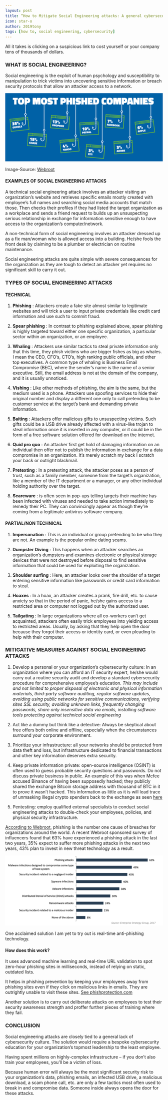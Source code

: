 ```yaml
---
layout: post
title: “How to Mitigate Social Engineering attacks: A general cybersecurity culture”
icon: star-o
author: 2019tony
tags: [how to, social engineering, cybersecurity]
---
```


All it takes is clicking on a suspicious link to cost yourself or your company tens of thousands of dollars.

### WHAT IS SOCIAL ENGINEERING?

Social engineering is the exploit of human psychology and susceptibility to manipulation to trick victims into uncovering sensitive information or breach security protocols that allow an attacker access to a network.<br/>

<img src="/img/news/most_phished_sites.png">

Image-Source: [Webroot](https://www-cdn.webroot.com/4215/0956/5734/QTT_0917_Phishing_is_the_New_Black_Infographic_F.pdf)

#### EXAMPLES OF SOCIAL ENGINEERING ATTACKS

A technical social engineering attack involves an attacker visiting an organization’s website and retrieves specific emails mostly created with employee’s full names and searching social media accounts that match those. Then checks their profiles if they had listed the target organization as a workplace and sends a friend request to builds up an unsuspecting serious relationship in exchange for information sensitive enough to have access to the organization’s computer/network. 

A non-technical form of social engineering involves an attacker dressed up as a fix man/woman who is allowed access into a building. He/she fools the front desk by claiming to be a plumber or electrician on routine maintenance.

Social engineering attacks are quite simple with severe consequences for the organization as they are tough to detect an attacker yet requires no significant skill to carry it out.

### TYPES OF SOCIAL ENGINEERING ATTACKS

#### TECHNICAL

1. **Phishing** : Attackers create a fake site almost similar to legitimate websites and will trick a user to input private credentials like credit card information and use such to commit fraud.

2. **Spear phishing** : In contrast to phishing explained above, spear phishing is highly targeted toward either one specific organization, a particular sector within an organization, or an employee.

3. **Whaling** : Attackers use similar tactics to steal private information only that this time, they phish victims who are bigger fishes as big as whales. I mean the CEO, CFO’s, CTO’s, high ranking public officials, and other top executives. A common type of whaling is Business Email Compromise (BEC), where the sender’s name is the name of a senior executive. Still, the email address is not at the domain of the company, and it is usually unnoticed.

4. **Vishing** : Like other methods of phishing, the aim is the same, but the medium used is a phone. Attackers use spoofing services to hide their original number and display a different one only to call pretending to be customer service at the target’s bank and demanding private information.

5. **Baiting** : Attackers offer malicious gifts to unsuspecting victims. Such gifts could be a USB drive already affected with a virus-like trojan to steal information once it is inserted in any computer, or it could be in the form of a free software solution offered for download on the internet.

6. **Quid pro quo** : An attacker first get hold of damaging information on an individual then offer not to publish the information in exchange for a data compromise in an organization. It’s merely scratch my back I scratch your back or outright blackmail.

7. **Pretexting** : In a pretexting attack, the attacker poses as a person of trust, such as a family member, someone from the target’s organization, like a member of the IT department or a manager, or any other individual holding authority over the target.

8. **Scareware** : is often seen in pop-ups telling targets their machine has been infected with viruses and needed to take action immediately to remedy their PC. They can convincingly appear as though they’re coming from a legitimate antivirus software company.

#### PARTIAL/NON TECHNICAL

1. **Impersonation** : This is an individual or group pretending to be who they are not. An example is the popular online dating scams.

2. **Dumpster Diving** : This happens when an attacker searches an organization’s dumpsters and examines electronic or physical storage devices that were not destroyed before disposal to find sensitive information that could be used for exploiting the organization. 

3. **Shoulder surfing** : Here, an attacker looks over the shoulder of a target entering sensitive information like passwords or credit card information to steal.

4. **Hoaxes** : In a hoax, an attacker creates a prank, fire drill, etc. to cause anxiety so that in the period of panic, he/she gains access to a restricted area or computer not logged out by the authorized user.

5. **Tailgating** : In large organizations where all co-workers can’t get acquainted, attackers often easily trick employees into yielding access to restricted areas. Usually, by asking that they help open the door because they forgot their access or identity card, or even pleading to help with their computer.

### MITIGATIVE MEASURES AGAINST SOCIAL ENGINEERING ATTACKS

1. Develop a personal or your organization’s cybersecurity culture: In an organization where you can afford an IT security expert, he/she would carry out a routine security audit and develop a standard cybersecurity procedure for comprehensive employee’s education. *This may include and not limited to proper disposal of electronic and physical information materials, third-party software auditing, regular software updates, avoiding using public networks for sensitive communications, verifying sites SSL security, avoiding unknown links, frequently changing passwords, share only insensitive data via emails, installing software tools protecting against technical social engineering*

2. Act like a dummy but think like a detective: Always be skeptical about free offers both online and offline, especially when the circumstances surround your corporate environment.

3. Prioritize your infrastructure: all your networks should be protected from data theft and loss, but infrastructure dedicated to financial transactions and other key information deserves extra security.

4. Keep private information private: open-source intelligence (OSINT) is often used to guess probable security questions and passwords. Do not discuss private business in public. An example of this was when Mcfee accused Binance of having been supposedly hacked; they publicly shared the exchange Bitcoin storage address with thousand of BTC in it to prove it wasn’t hacked. This information as little as it is will lead trace of unmasking illegal crypto spenders back to the exchange as seen [here](https://www.bellingcat.com/resources/how-tos/2019/03/26/how-to-track-illegal-funding-campaigns-via-cryptocurrency/)

5. Pentesting: employ qualified external specialists to conduct social engineering attacks to double-check your employees, policies, and physical security infrastructure.

[According to Webroot](https://www.webroot.com/us/en/business/threat-intelligence/internet/real-time-anti-phishing), phishing is the number one cause of breaches for organizations around the world. A recent Webroot sponsored survey of influencers found that 63% have experienced a phishing attack in the last two years, 35% expect to suffer more phishing attacks in the next two years, 43% plan to invest in new threat technology as a result.

<img src="/img/news/phising_attacks.png">

One acclaimed solution I am yet to try out is real-time anti-phishing technology.

#### How does this work?

It uses advanced machine learning and real-time URL validation to spot zero-hour phishing sites in milliseconds, instead of relying on static, outdated lists. 

It helps in phishing prevention by keeping your employees away from phishing sites even if they click on malicious links in emails. They are outrightly unable to visit these sites. [See phishprotection.com](https://www.phishprotection.com)

Another solution is to carry out deliberate attacks on employees to test their security awareness strength and proffer further pieces of training where they fail.

### CONCLUSION

Social engineering attacks are closely tied to a general lack of cybersecurity culture. The solution would require a bespoke cybersecurity education for your organization’s topmost leadership to the least employee.

Having spent millions on highly-complex infrastructure – if you don’t also train your employees, you’ll be a victim of loss.

Because human error will always be the most significant security risk to your organization’s data, phishing emails, an infected USB drive, a malicious download, a scam phone call, etc. are only a few tactics most often used to break in and compromise data. Someone inside always opens the door for these attacks.
